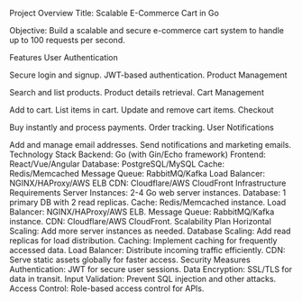 Project Overview
Title: Scalable E-Commerce Cart in Go

Objective: Build a scalable and secure e-commerce cart system to handle up to 100 requests per second.

Features
User Authentication

Secure login and signup.
JWT-based authentication.
Product Management

Search and list products.
Product details retrieval.
Cart Management

Add to cart.
List items in cart.
Update and remove cart items.
Checkout

Buy instantly and process payments.
Order tracking.
User Notifications

Add and manage email addresses.
Send notifications and marketing emails.
Technology Stack
Backend: Go (with Gin/Echo framework)
Frontend: React/Vue/Angular
Database: PostgreSQL/MySQL
Cache: Redis/Memcached
Message Queue: RabbitMQ/Kafka
Load Balancer: NGINX/HAProxy/AWS ELB
CDN: Cloudflare/AWS CloudFront
Infrastructure Requirements
Server Instances: 2-4 Go web server instances.
Database: 1 primary DB with 2 read replicas.
Cache: Redis/Memcached instance.
Load Balancer: NGINX/HAProxy/AWS ELB.
Message Queue: RabbitMQ/Kafka instance.
CDN: Cloudflare/AWS CloudFront.
Scalability Plan
Horizontal Scaling: Add more server instances as needed.
Database Scaling: Add read replicas for load distribution.
Caching: Implement caching for frequently accessed data.
Load Balancer: Distribute incoming traffic efficiently.
CDN: Serve static assets globally for faster access.
Security Measures
Authentication: JWT for secure user sessions.
Data Encryption: SSL/TLS for data in transit.
Input Validation: Prevent SQL injection and other attacks.
Access Control: Role-based access control for APIs.
